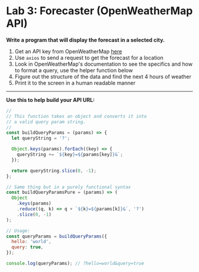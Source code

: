 
# Lab 3: Forecaster (OpenWeatherMap API)

**Write a program that will display the forecast in a selected city.**

1. Get an API key from OpenWeatherMap [here](https://openweathermap.org/appid)
2. Use `axios` to send a request to get the forecast for a location
3. Look in OpenWeatherMap's documentation to see the specifics and how to format a query, use the helper function below
4. Figure out the structure of the data and find the next 4 hours of weather
5. Print it to the screen in a human readable manner

---

**Use this to help build your API URL:**
```js
//
// This function takes an object and converts it into
// a valid query param string.
//
const buildQueryParams = (params) => {
  let queryString = '?';

  Object.keys(params).forEach((key) => {
    queryString += `${key}=${params[key]}&`;
  });

  return queryString.slice(0, -1);
};

// Same thing but in a purely functional syntax
const buildQueryParamsPure = (params) => (
  Object
    .keys(params)
    .reduce((q, k) => q + `${k}=${params[k]}&`, '?')
    .slice(0, -1)
);

// Usage:
const queryParams = buildQueryParams({
  hello: 'world',
  query: true,
});

console.log(queryParams); // ?hello=world&query=true
```
